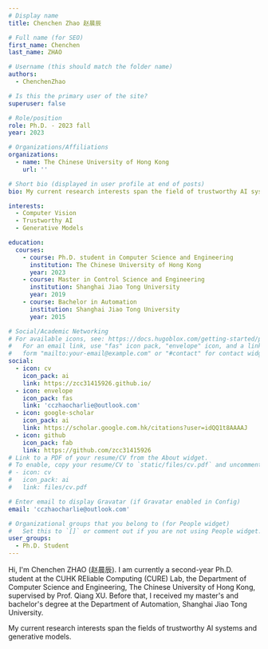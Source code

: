```yaml
---
# Display name
title: Chenchen Zhao 赵晨辰

# Full name (for SEO)
first_name: Chenchen
last_name: ZHAO

# Username (this should match the folder name)
authors:
  - ChenchenZhao

# Is this the primary user of the site?
superuser: false

# Role/position
role: Ph.D. - 2023 fall
year: 2023

# Organizations/Affiliations
organizations:
  - name: The Chinese University of Hong Kong
    url: ''

# Short bio (displayed in user profile at end of posts)
bio: My current research interests span the field of trustworthy AI systems and generative models.

interests:
  - Computer Vision
  - Trustworthy AI
  - Generative Models

education:
  courses:
    - course: Ph.D. student in Computer Science and Engineering
      institution: The Chinese University of Hong Kong
      year: 2023
    - course: Master in Control Science and Engineering
      institution: Shanghai Jiao Tong University
      year: 2019
    - course: Bachelor in Automation
      institution: Shanghai Jiao Tong University
      year: 2015

# Social/Academic Networking
# For available icons, see: https://docs.hugoblox.com/getting-started/page-builder/#icons
#   For an email link, use "fas" icon pack, "envelope" icon, and a link in the
#   form "mailto:your-email@example.com" or "#contact" for contact widget.
social:
  - icon: cv
    icon_pack: ai
    link: https://zcc31415926.github.io/
  - icon: envelope
    icon_pack: fas
    link: 'cczhaocharlie@outlook.com'
  - icon: google-scholar
    icon_pack: ai
    link: https://scholar.google.com.hk/citations?user=idQQ1t8AAAAJ
  - icon: github
    icon_pack: fab
    link: https://github.com/zcc31415926
# Link to a PDF of your resume/CV from the About widget.
# To enable, copy your resume/CV to `static/files/cv.pdf` and uncomment the lines below.
# - icon: cv
#   icon_pack: ai
#   link: files/cv.pdf

# Enter email to display Gravatar (if Gravatar enabled in Config)
email: 'cczhaocharlie@outlook.com'

# Organizational groups that you belong to (for People widget)
#   Set this to `[]` or comment out if you are not using People widget.
user_groups:
  - Ph.D. Student
---
```


Hi, I'm Chenchen ZHAO (赵晨辰). I am currently a second-year Ph.D. student at the CUHK REliable Computing (CURE) Lab, the Department of Computer Science and Engineering, The Chinese University of Hong Kong, supervised by Prof. Qiang XU. Before that, I received my master's and bachelor's degree at the Department of Automation, Shanghai Jiao Tong University.

My current research interests span the fields of trustworthy AI systems and generative models.